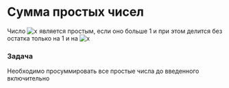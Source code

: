 # Сумма простых чисел

Число ![x](https://wikimedia.org/api/rest_v1/media/math/render/svg/87f9e315fd7e2ba406057a97300593c4802b53e4)![](data:image/gif;base64,R0lGODlhAQABAPABAP///wAAACH5BAEKAAAALAAAAAABAAEAAAICRAEAOw== "Click and drag to move") является простым, если оно больше 1 и при этом делится без остатка только на 1 и на ![x](https://wikimedia.org/api/rest_v1/media/math/render/svg/87f9e315fd7e2ba406057a97300593c4802b53e4)![](data:image/gif;base64,R0lGODlhAQABAPABAP///wAAACH5BAEKAAAALAAAAAABAAEAAAICRAEAOw== "Click and drag to move")

### Задача

Необходимо просуммировать все простые числа до введенного включительно
